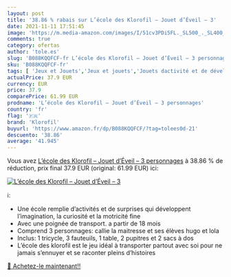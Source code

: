 ```yaml
---
layout: post
title: '38.86 % rabais sur L’école des Klorofil – Jouet d’Éveil – 3'
date: 2021-11-11 17:51:45
image: 'https://m.media-amazon.com/images/I/51cv3PDi5FL._SL500_._SL400_.jpg'
comments: true
category: ofertas
author: 'tole.es'
slug: 'B088KQQFCF-fr L’école des Klorofil – Jouet d’Éveil – 3 personnages'
sku: 'B088KQQFCF-fr'
tags: [ 'Jeux et Jouets','Jeux et jouets','Jouets dactivité et de développement','Jouets déveil et 1er âge','Réveils éducatifs','klorofil', ]
actualPrice: 37.9 EUR
currency: EUR
price: 37.9
comparePrice: 61.99 EUR
prodname: 'L’école des Klorofil – Jouet d’Éveil – 3 personnages'
country: 'fr'
flag: '🇫🇷'
brand: 'Klorofil'
buyurl: 'https://www.amazon.fr/dp/B088KQQFCF/?tag=tolees0d-21'
descuento: '38.86'
average: '41.945'
---
```


Vous avez [L’école des Klorofil – Jouet d’Éveil – 3 personnages](https://www.amazon.fr/dp/B088KQQFCF/?tag=tolees0d-21)  à  38.86 % de réduction, prix final  37.9 EUR (original: 61.99 EUR) ici:

[![L’école des Klorofil – Jouet d’Éveil – 3](https://m.media-amazon.com/images/I/51cv3PDi5FL._SL500_._SL400_.jpg)](https://www.amazon.fr/dp/B088KQQFCF/?tag=tolees0d-21)

ℹ️:

- Une école remplie d’activités et de surprises qui développent l’imagination, la curiosité et la motricité fine
- Avec une poignée de transport. a partir de 18 mois
- Comprend 3 personnages: callie la maitresse et ses élèves hugo et lola
- Inclus: 1 tricycle, 3 fauteuils, 1 table, 2 pupitres et 2 sacs à dos
- L’école des klorofil est le jeu idéal à transporter partout avec soi pour ne jamais s’ennuyer et se raconter pleins d’histoires

[🛒 Achetez-le maintenant!!](https://www.amazon.fr/dp/B088KQQFCF/?tag=tolees0d-21)
